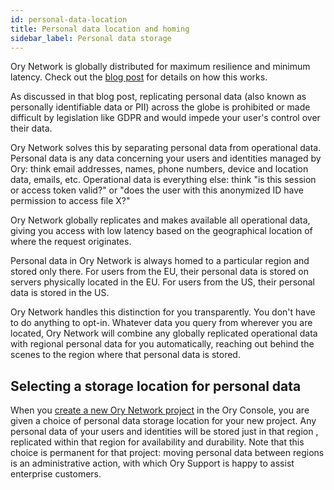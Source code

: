 ```yaml
---
id: personal-data-location
title: Personal data location and homing
sidebar_label: Personal data storage
---
```


Ory Network is globally distributed for maximum resilience and minimum latency. Check out the
[blog post](https://www.ory.sh/global-identity-and-access-management-multi-region/) for details on how this works.

As discussed in that blog post, replicating personal data (also known as personally identifiable data or PII) across the globe is
prohibited or made difficult by legislation like GDPR and would impede your user's control over their data.

Ory Network solves this by separating personal data from operational data. Personal data is any data concerning your users and
identities managed by Ory: think email addresses, names, phone numbers, device and location data, emails, etc. Operational data is
everything else: think "is this session or access token valid?" or "does the user with this anonymized ID have permission to
access file X?"

Ory Network globally replicates and makes available all operational data, giving you access with low latency based on the
geographical location of where the request originates.

Personal data in Ory Network is always homed to a particular region and stored only there. For users from the EU, their personal
data is stored on servers physically located in the EU. For users from the US, their personal data is stored in the US.

Ory Network handles this distinction for you transparently. You don't have to do anything to opt-in. Whatever data you query from
wherever you are located, Ory Network will combine any globally replicated operational data with regional personal data for you
automatically, reaching out behind the scenes to the region where that personal data is stored.

## Selecting a storage location for personal data

When you [create a new Ory Network project](https://console.ory.sh/projects/create) in the Ory Console, you are given a choice of
personal data storage location for your new project. Any personal data of your users and identities will be stored just in that
region , replicated within that region for availability and durability. Note that this choice is permanent for that project:
moving personal data between regions is an administrative action, with which Ory Support is happy to assist enterprise customers.
